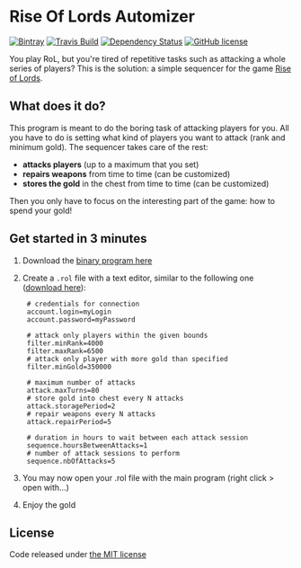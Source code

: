 # Rise Of Lords Automizer

[![Bintray](https://img.shields.io/bintray/v/joffrey-bion/applications/rol-automizer.svg)](https://bintray.com/joffrey-bion/applications/rol-automizer/_latestVersion)
[![Travis Build](https://img.shields.io/travis/joffrey-bion/rol-automizer/master.svg)](https://travis-ci.org/joffrey-bion/rol-automizer)
[![Dependency Status](https://www.versioneye.com/user/projects/56d2f52c157a6913c1e6c83f/badge.svg?style=flat)](https://www.versioneye.com/user/projects/56d2f52c157a6913c1e6c83f)
[![GitHub license](https://img.shields.io/badge/license-MIT-blue.svg)](https://github.com/joffrey-bion/rol-automizer/blob/master/LICENSE)

You play RoL, but you're tired of repetitive tasks such as attacking a whole series of players?
This is the solution: a simple sequencer for the game [Rise of Lords](http://www.riseoflords.com/).

## What does it do?

This program is meant to do the boring task of attacking players for you. All you have to do is setting what kind of players you want to attack (rank and minimum gold). The sequencer takes care of the rest:
- **attacks players** (up to a maximum that you set)
- **repairs weapons** from time to time (can be customized)
- **stores the gold** in the chest from time to time (can be customized)
 
Then you only have to focus on the interesting part of the game: how to spend your gold!

## Get started in 3 minutes

1. Download the [binary program here](https://dl.bintray.com/joffrey-bion/applications/org/hildan/bots/rol-automizer/1.0.3/rol-automizer-1.0.3.exe)
2. Create a `.rol` file with a text editor, similar to the following one ([download here](https://raw.githubusercontent.com/joffrey-bion/RiseOfLords/master/dist/template.rol)):

        # credentials for connection
        account.login=myLogin
        account.password=myPassword
        
        # attack only players within the given bounds
        filter.minRank=4000
        filter.maxRank=6500
        # attack only player with more gold than specified
        filter.minGold=350000
        
        # maximum number of attacks
        attack.maxTurns=80
        # store gold into chest every N attacks
        attack.storagePeriod=2
        # repair weapons every N attacks
        attack.repairPeriod=5
        
        # duration in hours to wait between each attack session
        sequence.hoursBetweenAttacks=1
        # number of attack sessions to perform
        sequence.nbOfAttacks=5

3. You may now open your .rol file with the main program (right click > open with...)
4. Enjoy the gold

## License

Code released under [the MIT license](https://github.com/joffrey-bion/rol-automizer/blob/master/LICENSE)